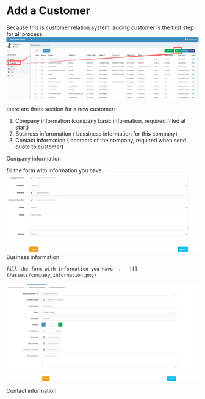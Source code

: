 # Add a Customer

Because this is  customer relation system, adding customer is the first step for all process.![](/assets/adding_customer.png)

there are three section for a new customer:

1. Company information \(company basic information, required filled at start\)
2. Business inforomation \( bussiness information for this company\)
3. Contact information \( contacts of the company, required when send quote to customer\)

Company information

   fill the form with information you have  .   ![](/assets/company_information.png)Business information 

    fill the form with information you have  .   ![](/assets/company_information.png)

 ![](/assets/business_information.png)

Contact information

    

